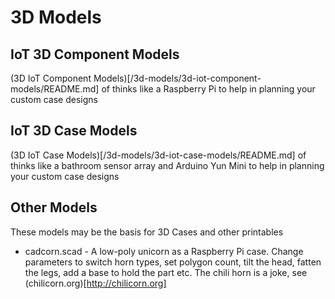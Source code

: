 # 3D Models

## IoT 3D Component Models
(3D IoT Component Models)[/3d-models/3d-iot-component-models/README.md] of thinks like a Raspberry Pi to help in planning your custom case designs

## IoT 3D Case Models
(3D IoT Case Models)[/3d-models/3d-iot-case-models/README.md]  of thinks like a bathroom sensor array and Arduino Yun Mini to help in planning your custom case designs

## Other Models
These models may be the basis for 3D Cases and other printables

* cadcorn.scad - A low-poly unicorn as a Raspberry Pi case. Change parameters to switch horn types, set polygon count,
tilt the head, fatten the legs, add a base to hold the part etc. The chili horn is a joke, see (chilicorn.org)[http://chilicorn.org]
